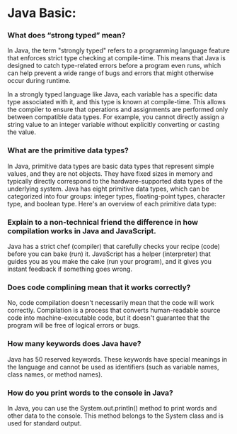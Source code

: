 
# Java Basic:

### What does “strong typed” mean?
In Java, the term "strongly typed" refers to a programming language feature that enforces strict type checking at compile-time. This means that Java is designed to catch type-related errors before a program even runs, which can help prevent a wide range of bugs and errors that might otherwise occur during runtime.

In a strongly typed language like Java, each variable has a specific data type associated with it, and this type is known at compile-time. This allows the compiler to ensure that operations and assignments are performed only between compatible data types. For example, you cannot directly assign a string value to an integer variable without explicitly converting or casting the value.


### What are the primitive data types?

In Java, primitive data types are basic data types that represent simple values, and they are not objects. They have fixed sizes in memory and typically directly correspond to the hardware-supported data types of the underlying system. Java has eight primitive data types, which can be categorized into four groups: integer types, floating-point types, character type, and boolean type. Here's an overview of each primitive data type:

### Explain to a non-technical friend the difference in how compilation works in Java and JavaScript.
Java has a strict chef (compiler) that carefully checks your recipe (code) before you can bake (run) it.
JavaScript has a helper (interpreter) that guides you as you make the cake (run your program), and it gives you instant feedback if something goes wrong.

### Does code complining mean that it works correctly?
No, code compilation doesn't necessarily mean that the code will work correctly. Compilation is a process that converts human-readable source code into machine-executable code, but it doesn't guarantee that the program will be free of logical errors or bugs.

### How many keywords does Java have?
Java has 50 reserved keywords. These keywords have special meanings in the language and cannot be used as identifiers (such as variable names, class names, or method names). 
### How do you print words to the console in Java?
In Java, you can use the System.out.println() method to print words and other data to the console. This method belongs to the System class and is used for standard output. 